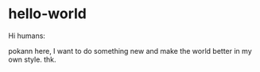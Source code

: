 # hello-world

Hi humans: 

pokann here, I want to do something new and make the world better in my own style. thk.
